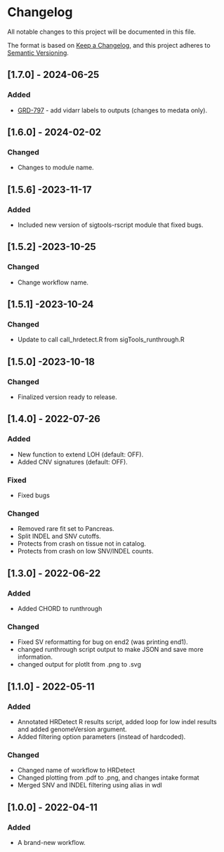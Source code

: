 # Changelog
All notable changes to this project will be documented in this file.

The format is based on [Keep a Changelog](https://keepachangelog.com/en/1.0.0/),
and this project adheres to [Semantic Versioning](https://semver.org/spec/v2.0.0.html).


## [1.7.0] - 2024-06-25
### Added
- [GRD-797](https://jira.oicr.on.ca/browse/GRD-797) - add vidarr labels to outputs (changes to medata only).

## [1.6.0] - 2024-02-02
### Changed
- Changes to module name.

## [1.5.6] -2023-11-17
### Added
- Included new version of sigtools-rscript module that fixed bugs.

## [1.5.2] -2023-10-25
### Changed
- Change workflow name.

## [1.5.1] -2023-10-24
### Changed
- Update to call call_hrdetect.R from sigTools_runthrough.R

## [1.5.0] -2023-10-18
### Changed
- Finalized version ready to release.

## [1.4.0] - 2022-07-26
### Added
- New function to extend LOH (default: OFF).
- Added CNV signatures (default: OFF).

### Fixed
- Fixed bugs

### Changed
- Removed rare fit set to Pancreas.
- Split INDEL and SNV cutoffs.
- Protects from crash on tissue not in catalog.
- Protects from crash on low SNV/INDEL counts.

## [1.3.0] - 2022-06-22
### Added
- Added CHORD to runthrough

### Changed
- Fixed SV reformatting for bug on end2 (was printing end1).
- changed runthrough script output to make JSON and save more information.
- changed output for plotIt from .png to .svg

## [1.1.0] - 2022-05-11
### Added
- Annotated HRDetect R results script, added loop for low indel results and added genomeVersion argument.
- Added filtering option parameters (instead of hardcoded).

### Changed
- Changed name of workflow to HRDetect
- Changed plotting from .pdf to .png, and changes intake format
- Merged SNV and INDEL filtering using alias in wdl

## [1.0.0] - 2022-04-11
### Added
- A brand-new workflow.
